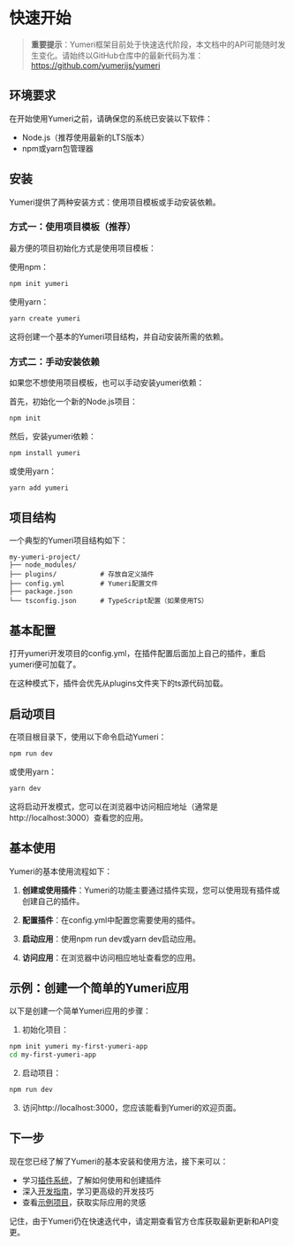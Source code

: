 # 快速开始

> **重要提示**：Yumeri框架目前处于快速迭代阶段，本文档中的API可能随时发生变化。请始终以GitHub仓库中的最新代码为准：https://github.com/yumerijs/yumeri

## 环境要求

在开始使用Yumeri之前，请确保您的系统已安装以下软件：

- Node.js（推荐使用最新的LTS版本）
- npm或yarn包管理器

## 安装

Yumeri提供了两种安装方式：使用项目模板或手动安装依赖。

### 方式一：使用项目模板（推荐）

最方便的项目初始化方式是使用项目模板：

使用npm：

```bash
npm init yumeri
```

使用yarn：

```bash
yarn create yumeri
```

这将创建一个基本的Yumeri项目结构，并自动安装所需的依赖。

### 方式二：手动安装依赖

如果您不想使用项目模板，也可以手动安装yumeri依赖：

首先，初始化一个新的Node.js项目：

```bash
npm init
```

然后，安装yumeri依赖：

```bash
npm install yumeri
```

或使用yarn：

```bash
yarn add yumeri
```

## 项目结构

一个典型的Yumeri项目结构如下：

```
my-yumeri-project/
├── node_modules/
├── plugins/           # 存放自定义插件
├── config.yml         # Yumeri配置文件
├── package.json
└── tsconfig.json      # TypeScript配置（如果使用TS）
```

## 基本配置

打开yumeri开发项目的config.yml，在插件配置后面加上自己的插件，重启yumeri便可加载了。

在这种模式下，插件会优先从plugins文件夹下的ts源代码加载。

## 启动项目

在项目根目录下，使用以下命令启动Yumeri：

```bash
npm run dev
```

或使用yarn：

```bash
yarn dev
```

这将启动开发模式，您可以在浏览器中访问相应地址（通常是http://localhost:3000）查看您的应用。

## 基本使用

Yumeri的基本使用流程如下：

1. **创建或使用插件**：Yumeri的功能主要通过插件实现，您可以使用现有插件或创建自己的插件。

2. **配置插件**：在config.yml中配置您需要使用的插件。

3. **启动应用**：使用npm run dev或yarn dev启动应用。

4. **访问应用**：在浏览器中访问相应地址查看您的应用。

## 示例：创建一个简单的Yumeri应用

以下是创建一个简单Yumeri应用的步骤：

1. 初始化项目：

```bash
npm init yumeri my-first-yumeri-app
cd my-first-yumeri-app
```

2. 启动项目：

```bash
npm run dev
```

3. 访问http://localhost:3000，您应该能看到Yumeri的欢迎页面。

## 下一步

现在您已经了解了Yumeri的基本安装和使用方法，接下来可以：

- 学习[插件系统](./plugin-system.md)，了解如何使用和创建插件
- 深入[开发指南](./development-guide.md)，学习更高级的开发技巧
- 查看[示例项目](https://github.com/yumerijs/yumeri/tree/main/plugins)，获取实际应用的灵感

记住，由于Yumeri仍在快速迭代中，请定期查看官方仓库获取最新更新和API变更。
